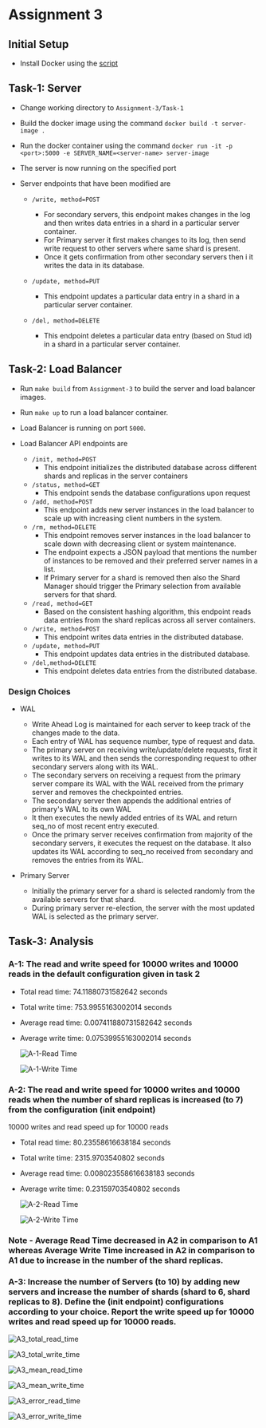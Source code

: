 # Assignment 3

## Initial Setup

- Install Docker using the [script](../Assignment-1/docker_install.sh)

## Task-1: Server

- Change working directory to `Assignment-3/Task-1`
- Build the docker image using the command `docker build -t server-image .`
- Run the docker container using the command `docker run -it -p <port>:5000 -e SERVER_NAME=<server-name> server-image`
- The server is now running on the specified port

- Server endpoints that have been modified are
    - `/write, method=POST`
        -  For secondary servers, this endpoint makes changes in the log and then writes data
        entries in a shard in a particular server container.
        - For Primary server it first makes changes to its log, then send
        write request to other servers where same shard is present.
        - Once it gets confirmation from other secondary servers then
i       it writes the data in its database.
     
   - `/update, method=PUT`
        -  This endpoint updates a particular data entry in a shard in a particular server
        container. 
        
   - `/del, method=DELETE`
        -   This endpoint deletes a particular data entry (based on Stud id) in a shard in a
        particular server container.  

## Task-2: Load Balancer
- Run `make build` from `Assignment-3` to build the server and load balancer images.
- Run `make up` to run a load balancer container.
- Load Balancer is running on port `5000`.
- Load Balancer API endpoints are

    - `/init, method=POST`
        - This endpoint initializes the distributed database across different shards and replicas
          in the server containers
    - `/status, method=GET`
        - This endpoint sends the database configurations upon request
    - `/add, method=POST`
        - This endpoint adds new server instances in the load balancer to scale up with
          increasing client numbers in the system.
    - `/rm, method=DELETE`
        -  This endpoint removes server instances in the load balancer to scale down with
        decreasing client or system maintenance. 
        - The endpoint expects a JSON payload that mentions the number of instances
        to be removed and their preferred server names in a list. 
        - If Primary server for a shard is removed then also the Shard
        Manager should trigger the Primary selection from available servers for that shard.
    - `/read, method=GET`
        - Based on the consistent hashing algorithm, this endpoint reads data entries from the
          shard replicas across all server containers. 
    - `/write, method=POST`
        - This endpoint writes data entries in the distributed database.
    - `/update, method=PUT`
        - This endpoint updates data entries in the distributed database.
    - `/del,method=DELETE`
        - This endpoint deletes data entries from the distributed database.


### Design Choices
- WAL
    - Write Ahead Log is maintained for each server to keep track of the changes made to the data.
    - Each entry of WAL has sequence number, type of request and data.
    - The primary server on receiving write/update/delete requests, first it writes to its WAL and then sends the corresponding request to other secondary servers along with its WAL.
    - The secondary servers on receiving a request from the primary server compare its WAL with the WAL received from the primary server and removes the checkpointed entries.
    - The secondary server then appends the additional entries of primary's WAL to its own WAL
    - It then executes the newly added entries of its WAL and return seq_no of most recent entry executed.
    - Once the primary server receives confirmation from majority of the secondary servers, it executes the request on the database. It also updates its WAL according to seq_no received from secondary and removes the entries from its WAL.

- Primary Server
    - Initially the primary server for a shard is selected randomly from the available servers for that shard.
    - During primary server re-election, the server with the most updated WAL is selected as the primary server.




## Task-3: Analysis

### A-1: The read and write speed for 10000 writes and 10000 reads in the default configuration  given in task 2
- Total read time: 74.11880731582642  seconds
- Total write time: 753.9955163002014  seconds
- Average read time: 0.007411880731582642  seconds
- Average write time: 0.07539955163002014  seconds

    ![A-1-Read Time](./Task-3/A1_read_time.png)
    
    ![A-1-Write Time](./Task-3/A1_write_time.png)

    

### A-2: The read and write speed for 10000 writes and 10000 reads when the number of shard replicas is increased (to 7) from the configuration (init endpoint)

10000 writes and read speed up for 10000 reads
- Total read time: 80.23558616638184  seconds
- Total write time: 2315.9703540802  seconds
- Average read time: 0.008023558616638183  seconds
- Average write time: 0.23159703540802  seconds

    ![A-2-Read Time](./Task-3/A2_read_time.png)
    
    ![A-2-Write Time](./Task-3/A2_write_time.png)

### Note - Average Read Time decreased in A2 in comparison to A1 whereas Average Write Time increased in A2 in comparison to A1 due to increase in the number of the shard replicas.


### A-3: Increase the number of Servers (to 10) by adding new servers and increase the number of shards (shard to 6, shard replicas to 8). Define the (init endpoint) configurations according to your choice. Report the write speed up for 10000 writes and read speed up for 10000 reads.

![A3_total_read_time](./Task-3/A3_total_read_time.png)

![A3_total_write_time](./Task-3/A3_total_write_time.png)

![A3_mean_read_time](./Task-3/A3_mean_read_time.png)

![A3_mean_write_time](./Task-3/A3_mean_write_time.png)

![A3_error_read_time](./Task-3/A3_error_read_time.png)

![A3_error_write_time](./Task-3/A3_error_write_time.png)